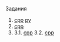 Задания
1. [cpp](cpp/task1) [py](py/task1.ipynb)
2. [cpp](cpp/task2)
3. 3.1. [cpp](cpp/task3)
3.2. [cpp](cpp/task3.1)
